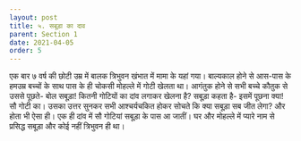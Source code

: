```yaml
---
layout: post
title: ५. सबूड़ा का दाव
parent: Section 1
date: 2021-04-05
order: 5
---
```


एक बार ७ वर्ष की छोटी उम्र में बालक त्रिभुवन खंभात में मामा के यहां गया। बाल्यकाल होने से आस-पास के हमउम्र बच्चों के साथ पास के ही चोकसी मोहल्ले में गोटी खेलता था। आगंतुक होने से सभी बच्चे कौतुक से उससे पूछते- बोल सबूड़ा! कितनी गोटियों का दांव लगाकर खेलना है? सबूड़ा कहता है- इसमें पूछना क्या! सौ गोटी का। उसका उत्तर सुनकर सभी आश्चर्यचकित होकर सोचते कि क्या सबूड़ा सब जीत लेगा? और होता भी ऐसा ही। एक ही दांव में सौ गोटियां सबूड़ा के पास आ जातीं। घर और मोहल्ले में प्यारे नाम से प्रसिद्ध सबूड़ा और कोई नहीं त्रिभुवन ही था।